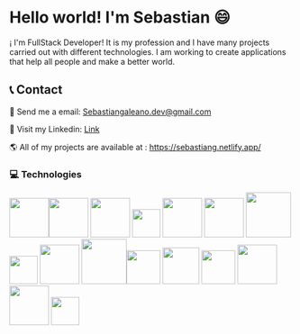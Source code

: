 # Hello world!   I'm Sebastian 😄

¡ I'm FullStack Developer!
It is my profession and I have many projects carried out with different technologies.
I am working to create applications that help all people and make a better world.

## 📞 Contact

📧 Send me a email: 
Sebastiangaleano.dev@gmail.com


💼 Visit my Linkedin: 
[Link](https://linkedin.com/in/sebadev)


🌎 All of my projects are available at : 
https://sebastiang.netlify.app/

### 💻 Technologies 

<img src="https://sebastiang.netlify.app/icons/css.svg" width=70px><img src="https://sebastiang.netlify.app/icons/html.svg" width=70px> <img src="https://sebastiang.netlify.app/icons/react.svg" width=70px> <img src="https://sebastiang.netlify.app/icons/nextjs.svg" width=50px> <img src="https://sebastiang.netlify.app/icons/vite.svg" width=70px> <img src="https://sebastiang.netlify.app/icons/Astro.svg" width=70px>  <img src="https://sebastiang.netlify.app/icons/git.svg" width=80px> <img src="https://www.svgrepo.com/show/353925/javascript.svg" width=50px>  <img src="https://www.svgrepo.com/show/374146/typescript-official.svg" width=70px> <img src="https://www.svgrepo.com/show/303658/nodejs-1-logo.svg" width=80px><img src="https://www.svgrepo.com/show/303301/postgresql-logo.svg" width=60px> <img src="https://sebastiang.netlify.app/icons/prisma.svg" width=65px>  <img src="https://sebastiang.netlify.app/icons/linux.svg" width=60px> <img src="https://sebastiang.netlify.app/icons/aws.svg" width=70px><img src="https://cdn.worldvectorlogo.com/logos/postman.svg" width=70px> <img src="https://cdn.worldvectorlogo.com/logos/figma-icon.svg" width=50px>


